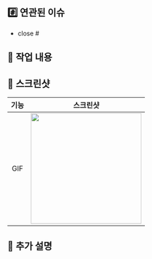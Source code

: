 ## #️⃣ 연관된 이슈
<!-- 이슈 번호를 작성해 주세요 -->
<!-- ex) - close #1 -->
- close #

## 📝 작업 내용
<!-- 이번 PR에서 작업한 내용을 간략히 설명해 주세요(이미지 첨부 가능) --> 

## 🎨 스크린샷
<!-- UI 변경사항이 있는 경우 스크린샷을 첨부해 주세요. -->
<!-- img src "이부분에 gif파일 넣어주세요" -->
|기능|스크린샷|
|:--:|:--:|
|GIF|<img src = "" width ="250">|

## 💬 추가 설명
<!-- 추가적으로 설명할 부분이 있다면 작성해 주세요 -->
